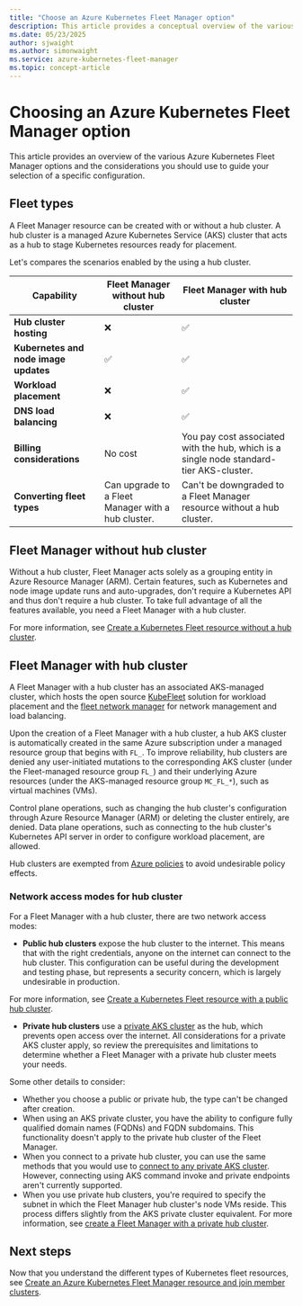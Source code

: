 ```yaml
---
title: "Choose an Azure Kubernetes Fleet Manager option"
description: This article provides a conceptual overview of the various Azure Kubernetes Fleet Manager options and why you may choose a specific configuration.
ms.date: 05/23/2025
author: sjwaight
ms.author: simonwaight
ms.service: azure-kubernetes-fleet-manager
ms.topic: concept-article
---
```


# Choosing an Azure Kubernetes Fleet Manager option

This article provides an overview of the various Azure Kubernetes Fleet Manager options and the considerations you should use to guide your selection of a specific configuration.

## Fleet types

A Fleet Manager resource can be created with or without a hub cluster. A hub cluster is a managed Azure Kubernetes Service (AKS) cluster that acts as a hub to stage Kubernetes resources ready for placement. 

Let's compares the scenarios enabled by the using a hub cluster.

| Capability | Fleet Manager without hub cluster | Fleet Manager with hub cluster |
|----|----|----|
|**Hub cluster hosting**| <span class='red-x'>&#10060;</span> |<span class='green-check'>&#9989;</span> |
|**Kubernetes and node image updates**| <span class='green-check'>&#9989;</span> | <span class='green-check'>&#9989;</span> |
|**Workload placement**| <span class='red-x'>&#10060;</span> | <span class='green-check'>&#9989;</span> |
|**DNS load balancing**| <span class='red-x'>&#10060;</span> | <span class='green-check'>&#9989;</span> |
|**Billing considerations**| No cost | You pay cost associated with the hub, which is a single node standard-tier AKS-cluster. |
|**Converting fleet types**| Can upgrade to a Fleet Manager with a hub cluster. | Can't be downgraded to a Fleet Manager resource without a hub cluster.|

## Fleet Manager without hub cluster

Without a hub cluster, Fleet Manager acts solely as a grouping entity in Azure Resource Manager (ARM). Certain features, such as Kubernetes and node image update runs and auto-upgrades, don't require a Kubernetes API and thus don't require a hub cluster. To take full advantage of all the features available, you need a Fleet Manager with a hub cluster.

For more information, see [Create a Kubernetes Fleet resource without a hub cluster][create-fleet-without-hub].

## Fleet Manager with hub cluster

A Fleet Manager with a hub cluster has an associated AKS-managed cluster, which hosts the open source [KubeFleet][fleet-github] solution for workload placement and the [fleet network manager][fleet-networking-github] for network management and load balancing.

Upon the creation of a Fleet Manager with a hub cluster, a hub AKS cluster is automatically created in the same Azure subscription under a managed resource group that begins with `FL_`. To improve reliability, hub clusters are denied any user-initiated mutations to the corresponding AKS cluster (under the Fleet-managed resource group `FL_`) and their underlying Azure resources (under the AKS-managed resource group `MC_FL_*`), such as virtual machines (VMs). 

Control plane operations, such as changing the hub cluster's configuration through Azure Resource Manager (ARM) or deleting the cluster entirely, are denied. Data plane operations, such as connecting to the hub cluster's Kubernetes API server in order to configure workload placement, are allowed.

Hub clusters are exempted from [Azure policies][azure-policy-overview] to avoid undesirable policy effects.

### Network access modes for hub cluster

For a Fleet Manager with a hub cluster, there are two network access modes:

- **Public hub clusters** expose the hub cluster to the internet. This means that with the right credentials, anyone on the internet can connect to the hub cluster. This configuration can be useful during the development and testing phase, but represents a security concern, which is largely undesirable in production.

For more information, see [Create a Kubernetes Fleet resource with a public hub cluster][create-public-hub-cluster].

- **Private hub clusters** use a [private AKS cluster][aks-private-cluster] as the hub, which prevents open access over the internet. All considerations for a private AKS cluster apply, so review the prerequisites and limitations to determine whether a Fleet Manager with a private hub cluster meets your needs.

Some other details to consider:

- Whether you choose a public or private hub, the type can't be changed after creation.
- When using an AKS private cluster, you have the ability to configure fully qualified domain names (FQDNs) and FQDN subdomains. This functionality doesn't apply to the private hub cluster of the Fleet Manager.
- When you connect to a private hub cluster, you can use the same methods that you would use to [connect to any private AKS cluster][aks-private-cluster-connect]. However, connecting using AKS command invoke and private endpoints aren't currently supported.
- When you use private hub clusters, you're required to specify the subnet in which the Fleet Manager hub cluster's node VMs reside. This process differs slightly from the AKS private cluster equivalent. For more information, see [create a Fleet Manager with a private hub cluster][create-private-hub-cluster].


## Next steps

Now that you understand the different types of Kubernetes fleet resources, see [Create an Azure Kubernetes Fleet Manager resource and join member clusters][quickstart-create-fleet].

<!-- LINKS -->
[aks-private-cluster]: /azure/aks/private-clusters
[aks-private-cluster-connect]: /azure/aks/private-clusters?tabs=azure-portal#options-for-connecting-to-the-private-cluster
[azure-policy-overview]: /azure/governance/policy/overview
[quickstart-create-fleet]: quickstart-create-fleet-and-members.md
[create-fleet-without-hub]: quickstart-create-fleet-and-members.md?tabs=without-hub-cluster#create-a-fleet-manager-resource
[create-public-hub-cluster]: quickstart-create-fleet-and-members.md?tabs=with-hub-cluster#public-hub-cluster
[create-private-hub-cluster]: quickstart-create-fleet-and-members.md?tabs=with-hub-cluster#private-hub-cluster

<!-- LINKS - external -->
[fleet-github]: https://kubefleet.dev/
[fleet-networking-github]: https://github.com/Azure/fleet-networking